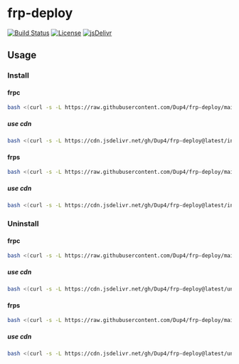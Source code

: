 # frp-deploy

[![Build Status](https://img.shields.io/github/workflow/status/Dup4/frp-deploy/Test?style=flat-square)](https://github.com/Dup4/frp-deploy/actions?query=workflow%3ACI)
[![License](https://img.shields.io/github/license/Dup4/frp-deploy?style=flat-square)](LICENSE)
[![jsDelivr](https://data.jsdelivr.com/v1/package/gh/Dup4/frp-deploy/badge)](https://www.jsdelivr.com/package/gh/Dup4/frp-deploy)

## Usage

### Install

#### frpc

```bash
bash <(curl -s -L https://raw.githubusercontent.com/Dup4/frp-deploy/main/install.sh) -i frpc
```

##### use cdn

```bash
bash <(curl -s -L https://cdn.jsdelivr.net/gh/Dup4/frp-deploy@latest/install.sh) -i frpc
```

#### frps

```bash
bash <(curl -s -L https://raw.githubusercontent.com/Dup4/frp-deploy/main/install.sh) -i frps
```

##### use cdn

```bash
bash <(curl -s -L https://cdn.jsdelivr.net/gh/Dup4/frp-deploy@latest/install.sh) -i frps
```

### Uninstall

#### frpc

```bash
bash <(curl -s -L https://raw.githubusercontent.com/Dup4/frp-deploy/main/uninstall.sh) -i frpc
```

##### use cdn

```bash
bash <(curl -s -L https://cdn.jsdelivr.net/gh/Dup4/frp-deploy@latest/uninstall.sh) -i frpc
```

#### frps

```bash
bash <(curl -s -L https://raw.githubusercontent.com/Dup4/frp-deploy/main/uninstall.sh) -i frps
```

##### use cdn

```bash
bash <(curl -s -L https://cdn.jsdelivr.net/gh/Dup4/frp-deploy@latest/uninstall.sh) -i frps
```
